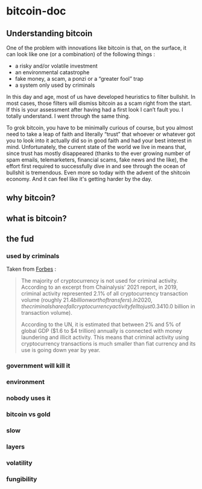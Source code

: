 # bitcoin-doc

## Understanding bitcoin

One of the problem with innovations like bitcoin is that, on the surface, it can look like one (or a combination) of the following things :

- a risky and/or volatile investment 
- an environmental catastrophe 
- fake money, a scam, a ponzi or a “greater fool” trap
- a system only used by criminals

In this day and age, most of us have developed heuristics to filter bullshit. In most cases, those filters will dismiss bitcoin as a scam right from the start. 
If this is your assessment after having had a first look I can’t fault you. I totally understand. I went through the same thing.

To grok bitcoin, you have to be minimally curious of course, but you almost need to take a leap of faith and literally “trust” that whoever or whatever got you to look into it actually did so in good faith and had your best interest in mind. Unfortunately, the current state of the world we live in means that, since trust has mostly disappeared (thanks to the ever growing number of spam emails, telemarketers, financial scams, fake news and the like), the effort first required to successfully dive in and see through the ocean of bullshit is tremendous. Even more so today with the advent of the shitcoin economy. And it can feel like it's getting harder by the day.

## why bitcoin?

## what is bitcoin?

## the fud

### used by criminals

Taken from [Forbes](https://www.forbes.com/sites/haileylennon/2021/01/19/the-false-narrative-of-bitcoins-role-in-illicit-activity) :

> The majority of cryptocurrency is not used for criminal activity. According to an excerpt from Chainalysis’ 2021 report, in 2019, criminal activity represented 2.1% of all cryptocurrency transaction volume (roughly $21.4 billion worth of transfers). In 2020, the criminal share of all cryptocurrency activity fell to just 0.34% ($10.0 billion in transaction volume). 
>
> According to the UN, it is estimated that between 2% and 5% of global GDP ($1.6 to $4 trillion) annually is connected with money laundering and illicit activity. This means that criminal activity using cryptocurrency transactions is much smaller than fiat currency and its use is going down year by year.

### government will kill it

### environment

### nobody uses it

### bitcoin vs gold

### slow

### layers

### volatility

### fungibility

### 

